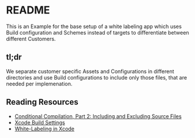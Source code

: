 #  README

This is an Example for the base setup of a white labeling app which uses Build configuration and Schemes instead of targets to differentiate between different Customers.

## tl;dr

We separate customer specific Assets and Configurations in different directories and use Build configurations to include only those files, that are needed per implemenation.

## Reading Resources

- [Conditional Compilation, Part 2: Including and Excluding Source Files](https://davedelong.com/blog/2018/07/25/conditional-compilation-in-swift-part-2/)
- [Xcode Build Settings](https://xcodebuildsettings.com/#excluded_installsrc_subdirectory_patterns)
- [White-Labeling in Xcode](https://betterprogramming.pub/white-labelling-in-xcode-a5ad66f30a8a)
